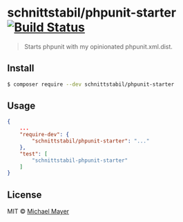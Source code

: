 # schnittstabil/phpunit-starter [![Build Status](https://travis-ci.org/schnittstabil/phpunit-starter.svg?branch=master)](https://travis-ci.org/schnittstabil/phpunit-starter)

> Starts phpunit with my opinionated phpunit.xml.dist.


## Install

```sh
$ composer require --dev schnittstabil/phpunit-starter
```


## Usage

```json
{
    ...
    "require-dev": {
        "schnittstabil/phpunit-starter": "..."
    },
    "test": [
        "schnittstabil-phpunit-starter"
    ]
}
```


## License

MIT © [Michael Mayer](http://schnittstabil.de)
